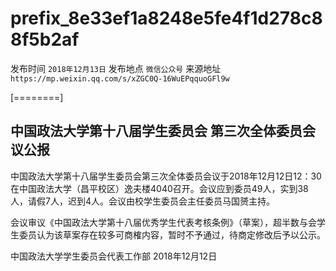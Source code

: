 # prefix\_8e33ef1a8248e5fe4f1d278c88f5b2af

发布时间 `2018年12月13日` 发布地点 `微信公众号` 来源地址 `https://mp.weixin.qq.com/s/xZGC0Q-16WuEPqquoGFl9w`

\[========\]

## 中国政法大学第十八届学生委员会 第三次全体委员会议公报

中国政法大学第十八届学生委员会第三次全体委员会议于2018年12月12日12：30在中国政法大学（昌平校区）逸夫楼4040召开。会议应到委员49人，实到38人，请假7人，迟到4人。会议由校学生委员会主任委员马国赟主持。

会议审议《中国政法大学第十八届优秀学生代表考核条例》（草案），超半数与会学生委员认为该草案存在较多可商榷内容，暂时不予通过，待商定修改后予以公示。

中国政法大学学生委员会代表工作部 2018年12月12日

